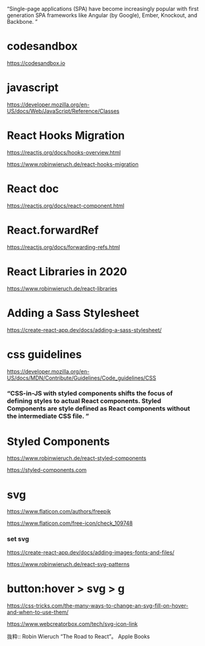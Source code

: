 “Single-page applications (SPA) have become increasingly popular with first generation SPA frameworks like Angular (by Google), Ember, Knockout, and Backbone. ”
# codesandbox
https://codesandbox.io

# javascript
https://developer.mozilla.org/en-US/docs/Web/JavaScript/Reference/Classes


# React Hooks Migration
https://reactjs.org/docs/hooks-overview.html

https://www.robinwieruch.de/react-hooks-migration

# React doc
https://reactjs.org/docs/react-component.html


# React.forwardRef
https://reactjs.org/docs/forwarding-refs.html

# React Libraries in 2020
https://www.robinwieruch.de/react-libraries


# Adding a Sass Stylesheet
https://create-react-app.dev/docs/adding-a-sass-stylesheet/

# css guidelines
https://developer.mozilla.org/en-US/docs/MDN/Contribute/Guidelines/Code_guidelines/CSS

### “CSS-in-JS with styled components shifts the focus of defining styles to actual React components. Styled Components are style defined as React components without the intermediate CSS file. ”

# Styled Components
https://www.robinwieruch.de/react-styled-components

https://styled-components.com

# svg
https://www.flaticon.com/authors/freepik

https://www.flaticon.com/free-icon/check_109748

### set svg
https://create-react-app.dev/docs/adding-images-fonts-and-files/

https://www.robinwieruch.de/react-svg-patterns


# button:hover > svg > g
https://css-tricks.com/the-many-ways-to-change-an-svg-fill-on-hover-and-when-to-use-them/

https://www.webcreatorbox.com/tech/svg-icon-link


抜粋:: Robin Wieruch  “The Road to React”。 Apple Books  
